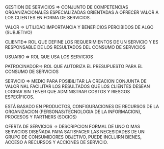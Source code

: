 
GESTION DE SERVICIOS => CONJUNTO DE COMPETENCIAS ORGANIZACIONALES ESPECIALIZADAS ORIENTADAS A OFRECER VALOR A LOS CLIENTES EN FORMA DE SERVICIOS.

VALOR => UTILIDAD IMPORTANCIA Y BENEFICIOS PERCIBIDOS DE ALGO (SUBJETIVO)

CLIENTE=> ROL QUE DEFINE LOS REQUERIMIENTOS DE UN SERVICIO Y ES RESPONSABLE DE LOS RESULTADOS DEL CONSUMO DE SERVICIOS

USUARIO => ROL QUE USA LOS SERVICIOS

PATROCINADOR=> ROL QUE AUTORIZA EL PRESUPUESTO PARA EL CONSUMO DE SERVICIOS

SERVICIO => MEDIO PARA POSIBILITAR LA CREACION CONJUNTA DE VALOR NAL FACILITAR LOS RESULTADOS QUE LOS CLIENTES DESEAN LOGRAR SIN TENER QUE ADMINISTRAR COSTOS Y RIESGOS ESPECÍFICOS.

ESTÁ BASADO EN PRODUCTOS, CONFIGURACIONES DE RECURSOS DE LA ORGANIZACION (PERSONAS/TECNOLOGIA DE LA INFORMACION), PROCESOS Y PARTNERS (SOCIOS)

OFERTA DE SERVICIOS => DESCRIPCION FORMAL DE UNO O MAS SERVICIOS DISEÑADA PARA SATISFACER LAS NECESIDADES DE UN GRUPO DE CONSUMIDORES OBJETIVO, PUEDE INCLUIRN BIENES, ACCESO A RECURSOS Y ACCIONES DE SERVICIO.